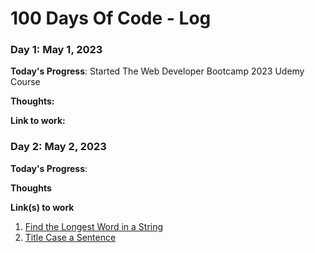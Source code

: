 # 100 Days Of Code - Log

### Day 1: May 1, 2023

**Today's Progress**: Started The Web Developer Bootcamp 2023 Udemy Course

**Thoughts:** 

**Link to work:** 


### Day 2: May 2, 2023

**Today's Progress**: 

**Thoughts** 

**Link(s) to work**
1. [Find the Longest Word in a String](https://www.freecodecamp.com/challenges/find-the-longest-word-in-a-string)
2. [Title Case a Sentence](https://www.freecodecamp.com/challenges/title-case-a-sentence)
